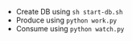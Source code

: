 - Create DB using `sh start-db.sh`
- Produce using `python work.py`
- Consume using `python watch.py`
